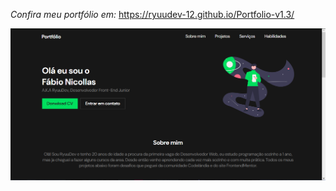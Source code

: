 *Confira meu portfólio em:* https://ryuudev-12.github.io/Portfolio-v1.3/

<img src="imgs/portfolio-tumbnail.PNG">

